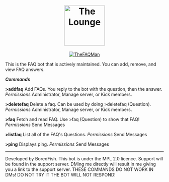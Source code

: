 <h1 align="center">		<img
<img
		align="center"
		width="128"
		alt="The Lounge"
		src="https://cdn.discordapp.com/attachments/695345270338355232/780522040226086932/TheFAQMan.png">
</h1>
<p align="center">
<a href="https://top.gg/bot/737142055670775850">
    <img src="https://top.gg/api/widget/737142055670775850.svg" alt="TheFAQMan" />
</a>


</p>
This is the FAQ bot that is actively maintained. You can add, remove, and view FAQ answers. 

***Commands*** 

**>addfaq** Add FAQs. You reply to the bot with the question, then the answer. 
*Permissions* Administrator, Manage server, or Kick members.

**>deletefaq** Delete a faq. Can be used by doing >deletefaq (Question). 
*Permissions* Administrator, Manage server, or Kick members. 

**>faq** Fetch and read FAQ. Use >faq (Question) to show that FAQ! 
*Permissions* Send Messages

**>listfaq** List all of the FAQ's Questions.
*Permissions* Send Messages

**>ping** Displays ping.
*Permissions* Send Messages
_________________________________________________________________________________________________________________________
Developed by BoredFish. This bot is under the MPL 2.0 licence. Support will be found in the support server. DMing me directly will result in me giving you a link to the support server. THESE COMMANDS DO NOT WORK IN DMs! DO NOT TRY IT THE BOT WILL NOT RESPOND!
